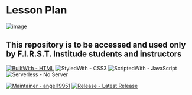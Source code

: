 # Lesson Plan
![image](https://github.com/user-attachments/assets/87bd0a07-3a9d-4e9e-ae06-ed17f630ac36)

## This repository is to be accessed and used only by F.I.R.S.T. Institude students and instructors

[![BuiltWith - HTML](https://img.shields.io/static/v1?label=BuiltWith&message=HTML&color=%23E34F26&logo=html5&logoColor=%23E34F26)](https://) ![StyledWith - CSS3](https://img.shields.io/static/v1?label=StyledWith&message=CSS3&color=%231572B6&logo=css3&logoColor=%231572B6) ![ScriptedWith - JavaScript](https://img.shields.io/static/v1?label=ScriptedWith&message=JavaScript&color=%23F7DF1E&logo=JavaScript&logoColor=%23F7DF1E) ![Serverless - No Server](https://img.shields.io/static/v1?label=Serverless&message=No+Server&color=%23FD5750&logo=serverless&logoColor=%23FD5750)

[![Maintainer - angel19951](https://img.shields.io/static/v1?label=Maintainer&message=angel19951&color=%23181717&logo=github&logoColor=%23181717)](https://github.com/angel19951/) [![Release - Latest Release](https://img.shields.io/static/v1?label=Release&message=Latest+Release&color=%231AB394)](https://)
